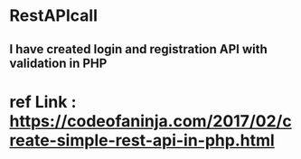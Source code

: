 # RestAPIcall
## I have created login and registration API with validation in PHP
#
#
##
#
##
#
##
#
##
#
##
#
##
#
#
#
#
#
#
#
# ref Link : https://codeofaninja.com/2017/02/create-simple-rest-api-in-php.html
